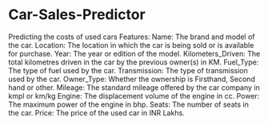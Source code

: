 # Car-Sales-Predictor
Predicting the costs of used cars
Features: Name: The brand and model of the car. Location: The location in which the car is being sold or is available for purchase. Year: The year or edition of the model. Kilometers_Driven: The total kilometres driven in the car by the previous owner(s) in KM. Fuel_Type: The type of fuel used by the car. Transmission: The type of transmission used by the car. Owner_Type: Whether the ownership is Firsthand, Second hand or other. Mileage: The standard mileage offered by the car company in kmpl or km/kg Engine: The displacement volume of the engine in cc. Power: The maximum power of the engine in bhp. Seats: The number of seats in the car. Price: The price of the used car in INR Lakhs.
